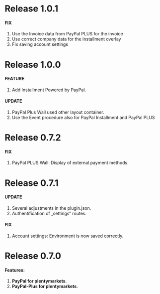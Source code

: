 # Release 1.0.1

#### FIX
1. Use the Invoice data from PayPal PLUS for the invoice
2. Use correct company data for the installment overlay
3. Fix saving account settings

# Release 1.0.0

#### FEATURE
1. Add Installment Powered by PayPal.

#### UPDATE
1. PayPal Plus Wall used other layout container.
2. Use the Event procedure also for PayPal Installment and PayPal PLUS

# Release 0.7.2

#### FIX
1. PayPal PLUS Wall: Display of external payment methods.

# Release 0.7.1

#### UPDATE
1. Several adjustments in the plugin.json.
2. Authentification of „settings“ routes.

#### FIX
1. Account settings: Environment is now saved correctly.

# Release 0.7.0

#### Features:
  
1. **PayPal for plentymarkets**.
2. **PayPal-Plus for plentymarkets**.